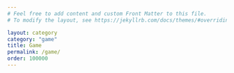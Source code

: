 ```yaml
---
# Feel free to add content and custom Front Matter to this file.
# To modify the layout, see https://jekyllrb.com/docs/themes/#overriding-theme-defaults

layout: category
category: "game"
title: Game
permalink: /game/
order: 100000
---
```

